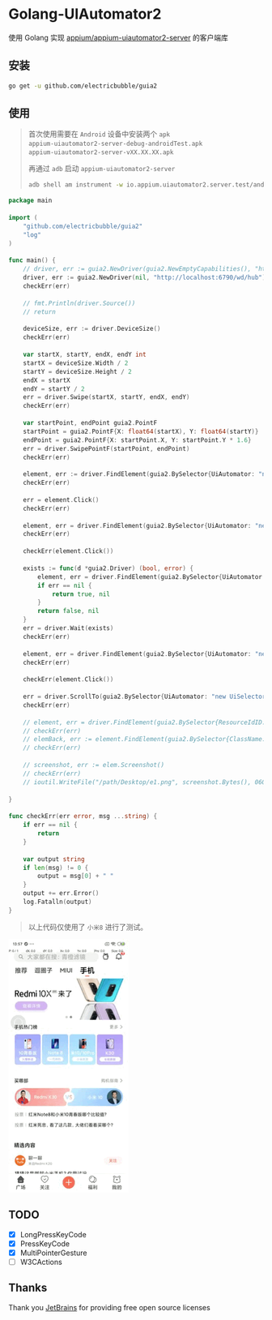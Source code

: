 # Golang-UIAutomator2

使用 Golang 实现 [appium/appium-uiautomator2-server](https://github.com/appium/appium-uiautomator2-server) 的客户端库

## 安装
```bash
go get -u github.com/electricbubble/guia2
```

## 使用

> 首次使用需要在 `Android` 设备中安装两个 `apk`  
> `appium-uiautomator2-server-debug-androidTest.apk`  
> `appium-uiautomator2-server-vXX.XX.XX.apk`
>  
> 再通过 `adb` 启动 `appium-uiautomator2-server`  
> ```bash
> adb shell am instrument -w io.appium.uiautomator2.server.test/androidx.test.runner.AndroidJUnitRunner
> ```

```go
package main

import (
	"github.com/electricbubble/guia2"
	"log"
)

func main() {
	// driver, err := guia2.NewDriver(guia2.NewEmptyCapabilities(), "http://localhost:6790/wd/hub")
	driver, err := guia2.NewDriver(nil, "http://localhost:6790/wd/hub")
	checkErr(err)

	// fmt.Println(driver.Source())
	// return

	deviceSize, err := driver.DeviceSize()
	checkErr(err)

	var startX, startY, endX, endY int
	startX = deviceSize.Width / 2
	startY = deviceSize.Height / 2
	endX = startX
	endY = startY / 2
	err = driver.Swipe(startX, startY, endX, endY)
	checkErr(err)

	var startPoint, endPoint guia2.PointF
	startPoint = guia2.PointF{X: float64(startX), Y: float64(startY)}
	endPoint = guia2.PointF{X: startPoint.X, Y: startPoint.Y * 1.6}
	err = driver.SwipePointF(startPoint, endPoint)
	checkErr(err)

	element, err := driver.FindElement(guia2.BySelector{UiAutomator: "new UiSelector().textStartsWith(\"MIUI\");"})
	checkErr(err)

	err = element.Click()
	checkErr(err)

	element, err = driver.FindElement(guia2.BySelector{UiAutomator: "new UiSelector().textStartsWith(\"查看更多\");"})
	checkErr(err)

	checkErr(element.Click())

	exists := func(d *guia2.Driver) (bool, error) {
		element, err = driver.FindElement(guia2.BySelector{UiAutomator: "new UiSelector().text(\"关注\");"})
		if err == nil {
			return true, nil
		}
		return false, nil
	}
	err = driver.Wait(exists)
	checkErr(err)

	element, err = driver.FindElement(guia2.BySelector{UiAutomator: "new UiSelector().textContains(\" 图像\");"})
	checkErr(err)

	checkErr(element.Click())

	err = driver.ScrollTo(guia2.BySelector{UiAutomator: "new UiSelector().textContains(\"全部评论\");"})
	checkErr(err)

	// element, err = driver.FindElement(guia2.BySelector{ResourceIdID: "cn.xuexi.android:id/TOP_LAYER_VIEW_ID"})
	// checkErr(err)
	// elemBack, err := element.FindElement(guia2.BySelector{ClassName: "android.widget.ImageView"})
	// checkErr(err)

	// screenshot, err := elem.Screenshot()
	// checkErr(err)
	// ioutil.WriteFile("/path/Desktop/e1.png", screenshot.Bytes(), 0600)

}

func checkErr(err error, msg ...string) {
	if err == nil {
		return
	}

	var output string
	if len(msg) != 0 {
		output = msg[0] + " "
	}
	output += err.Error()
	log.Fatalln(output)
}

```

> 以上代码仅使用了 `小米8` 进行了测试。


![example](https://github.com/electricbubble/ImageHosting/blob/master/img/202008091517_guia2.gif)


## TODO

- [x] LongPressKeyCode
- [x] PressKeyCode
- [x] MultiPointerGesture
- [ ] W3CActions

## Thanks

Thank you [JetBrains](https://www.jetbrains.com/?from=gwda) for providing free open source licenses
